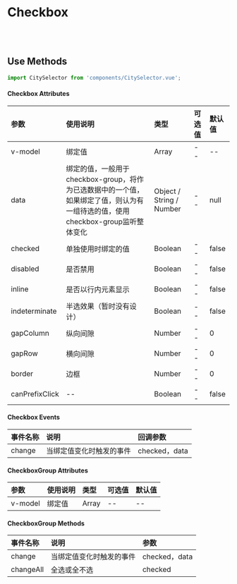 # Checkbox

<br>

<!-- STORY -->

<br>

## Use Methods

```js
import CitySelector from 'components/CitySelector.vue';
```


#### Checkbox Attributes

|参数|使用说明|类型|可选值|默认值|
|:---|:---|:---|:---|:---|
|v-model|绑定值|Array|--|--|
|data|绑定的值，一般用于checkbox-group，将作为已选数据中的一个值，如果绑定了值，则认为有一组待选的值，使用checkbox-group监听整体变化|Object / String / Number|--|null|
|checked|单独使用时绑定的值|Boolean|--|false|
|disabled|是否禁用|Boolean|--|false|
|inline|是否以行内元素显示|Boolean|--|false|
|indeterminate|半选效果（暂时没有设计）|Boolean|--|false|
|gapColumn|纵向间隙|Number|--|0|
|gapRow|横向间隙|Number|--|0|
|border|边框|Number|--|0|
|canPrefixClick|--|Boolean|--|false|


#### Checkbox Events

|事件名称|说明|回调参数|
|:---|:---|:---|
|change|当绑定值变化时触发的事件| checked，data |


#### CheckboxGroup Attributes

|参数|使用说明|类型|可选值|默认值|
|:---|:---|:---|:---|:---|
|v-model|绑定值|Array|--|--|


#### CheckboxGroup Methods

|事件名称|说明|参数|
|:---|:---|:---|
|change|当绑定值变化时触发的事件| checked，data |
|changeAll|全选或全不选| checked |

